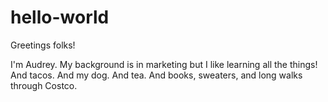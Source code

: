 # hello-world
Greetings folks!

I'm Audrey. My background is in marketing but I like learning all the things!
And tacos.
And my dog.
And tea.
And books, sweaters, and long walks through Costco.
